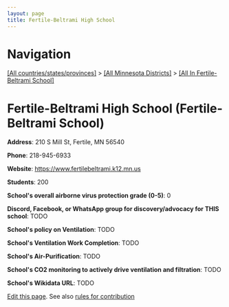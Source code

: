 ```yaml
---
layout: page
title: Fertile-Beltrami High School
---
```

# Navigation

[[All countries/states/provinces]](../../..) > [[All Minnesota Districts]](../..) > [[All In Fertile-Beltrami School]](..)

# Fertile-Beltrami High School (Fertile-Beltrami School)

**Address**: 210 S Mill St, Fertile, MN 56540

**Phone**: 218-945-6933

**Website**: <https://www.fertilebeltrami.k12.mn.us>

**Students**: 200

**School's overall airborne virus protection grade (0-5)**: 0

**Discord, Facebook, or WhatsApp group for discovery/advocacy for THIS school**: TODO

**School's policy on Ventilation**: TODO

**School's Ventilation Work Completion**: TODO

**School's Air-Purification**: TODO

**School's CO2 monitoring to actively drive ventilation and filtration**: TODO

**School's Wikidata URL**: TODO


[Edit this page](https://github.com/ventilate-schools/MN/edit/main/./Fertile-Beltrami_School/Fertile-Beltrami_High_School.md). See also [rules for contribution](../../../contribution-rules/)